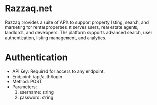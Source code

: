 # Razzaq.net
Razzaq provides a suite of APIs to support property listing, search, and marketing for rental properties. It serves users, real estate agents, landlords, and developers. The platform supports advanced search, user authentication, listing management, and analytics.
# Authentication

- API Key: Required for access to any endpoint.
- Endpoint: /api/auth/login
- Method: POST
- Parameters:
   1. username: string
   2. password: string

